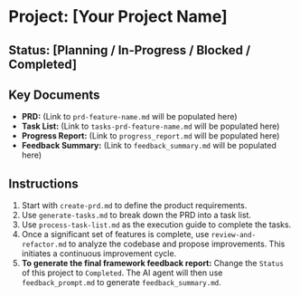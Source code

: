 # Project: [Your Project Name]

## Status: [Planning / In-Progress / Blocked / Completed]

## Key Documents
- **PRD:** (Link to `prd-feature-name.md` will be populated here)
- **Task List:** (Link to `tasks-prd-feature-name.md` will be populated here)
- **Progress Report:** (Link to `progress_report.md` will be populated here)
- **Feedback Summary:** (Link to `feedback_summary.md` will be populated here)

## Instructions
1.  Start with `create-prd.md` to define the product requirements.
2.  Use `generate-tasks.md` to break down the PRD into a task list.
3.  Use `process-task-list.md` as the execution guide to complete the tasks.
4.  Once a significant set of features is complete, use `review-and-refactor.md` to analyze the codebase and propose improvements. This initiates a continuous improvement cycle.
5.  **To generate the final framework feedback report:** Change the `Status` of this project to `Completed`. The AI agent will then use `feedback_prompt.md` to generate `feedback_summary.md`.